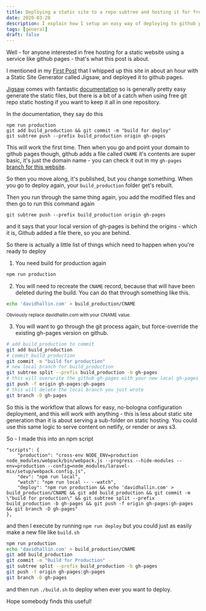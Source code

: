 ```yaml
---
title: Deploying a static site to a repo subtree and hosting it for free on github pages
date: 2020-03-28
description: I explain how I setup an easy way of deploying to github pages with a domain name
tags: [general]
draft: false
---
```



Well - for anyone interested in free hosting for a static website using a service like github pages - that's what this post is about. 

I mentioned in my <a href="/blog/first-post">First Post</a> that I whipped up this site in about an hour with a Static Site Generator called Jigsaw, and deployed it to github pages.

<a href="https://jigsaw.tighten.co/">Jigsaw</a> comes with fantastic <a href="https://jigsaw.tighten.co/docs/installation/">documentation</a> so is generally pretty easy generate the static files, but there is a bit of a catch when using free git repo static hosting if you want to keep it all in one repository.

In the documentation, they say do this
```
npm run production
git add build_production && git commit -m "build for deploy"
git subtree push --prefix build_production origin gh-pages
```

This will work the first time.  Then when you go and point your domain to github pages though, github adds a file called `CNAME` it's contents are super basic, it's just the domain name - you can check it out in my `gh-pages` <a href="https://github.com/hallindavid/davidhallin/tree/gh-pages">branch for this website</a>.

So then you move along, it's published, but you change something.  When you go to deploy again, your `build_production` folder get's rebuilt.

Then you run through the same thing again, you add the modified files and then go to run this command again
```
git subtree push --prefix build_production origin gh-pages
``` 
and it says that your local version of gh-pages is behind the origins - which it is, Github added a file there, so you are behind.

So there is actually a little list of things which need to happen when you're ready to deploy

1. You need build for production again
```sh
npm run production
```
2. You will need to recreate the `CNAME` record, because that will have been deleted during the build.  You can do that through something like this. 
```sh
echo 'davidhallin.com' > build_production/CNAME
```
<small class="italic">Obviously replace davidhallin.com with your CNAME value.</small>

3. You will want to go through the git process again, but force-override the existing gh-pages version on github.
```sh 
# add build_production to commit
git add build_production
# commit build production
git commit -m "build for production" 
# new local branch for build_production
git subtree split --prefix build_production -b gh-pages
# this will overwrite the github gh-pages with your new local gh-pages
git push -f origin gh-pages:gh-pages
# this will delete the local branch you just wrote
git branch -D gh-pages
```

So this is the workflow that allows for easy, no-bologna configuration deployment, and this will work with anything - this is less about static site generation than it is about serving a sub-folder on static hosting.  You could use this same logic to serve content on netlify, or render or aws s3. 

So - I made this into an npm script 

```
"scripts": {
    "production": "cross-env NODE_ENV=production node_modules/webpack/bin/webpack.js --progress --hide-modules --env=production --config=node_modules/laravel-mix/setup/webpack.config.js",
    "dev": "npm run local",
    "watch": "npm run local -- --watch",
    "deploy": "npm run production && echo 'davidhallin.com' > build_production/CNAME && git add build_production && git commit -m \"build for production\" && git subtree split --prefix build_production -b gh-pages && git push -f origin gh-pages:gh-pages && git branch -D gh-pages"
},
```
and then I execute by running `npm run deploy`
but you could just as easily make a new file like `build.sh`
```sh
npm run production
echo 'davidhallin.com' > build_production/CNAME
git add build_production
git commit -m "Build for Production"
git subtree split --prefix build_production -b gh-pages
git push -f origin gh-pages:gh-pages
git branch -D gh-pages
```


and then run `./build.sh` to deploy when ever you want to deploy.

Hope somebody finds this useful!
